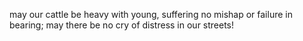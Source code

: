 may our cattle be heavy with young, suffering no mishap or failure in bearing; may there be no cry of distress in our streets!
